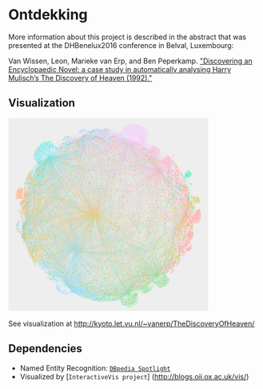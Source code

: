 # Ontdekking
More information about this project is described in the abstract that was presented at the DHBenelux2016 conference in Belval, Luxembourg: 

Van Wissen, Leon, Marieke van Erp, and Ben Peperkamp. ["Discovering an Encyclopaedic Novel: a case study in automatically analysing Harry Mulisch’s The Discovery of Heaven (1992)."](http://www.dhbenelux.org/wp-content/uploads/2016/05/39_Van_Wissen_Van_Erp_Peperkamp_FinalAbstract_DHBenelux2016_short.pdf)


## Visualization
![logo](https://github.com/LvanWissen/Ontdekking/blob/master/visualization/images/preview.png)

See visualization at http://kyoto.let.vu.nl/~vanerp/TheDiscoveryOfHeaven/

## Dependencies
* Named Entity Recognition: [`DBpedia Spotlight`](https://github.com/dbpedia-spotlight/dbpedia-spotlight/wiki/Run-from-a-JAR)
* Visualized by [`InteractiveVis project`] (http://blogs.oii.ox.ac.uk/vis/)
